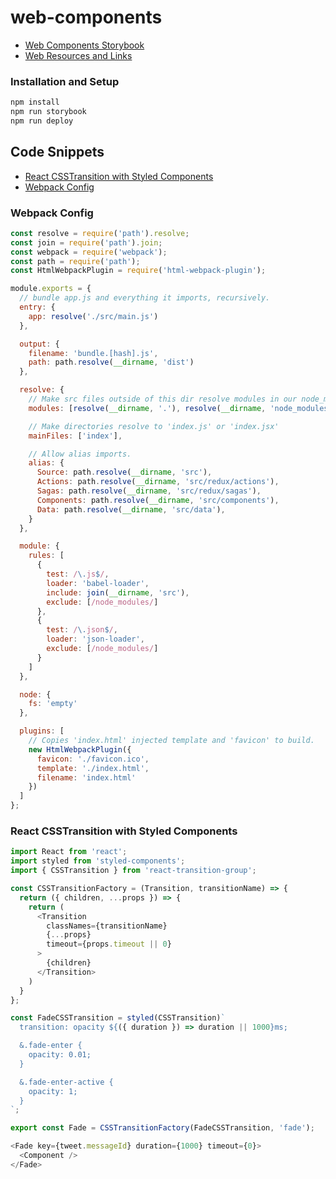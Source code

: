 # web-components

- [Web Components Storybook](https://codenameyau.github.io/web-components)
- [Web Resources and Links](https://github.com/codenameyau/web-components/blob/master/RESOURCES.md)

### Installation and Setup
```bash
npm install
npm run storybook
npm run deploy
```

## Code Snippets

- [React CSSTransition with Styled Components](#react-csstransition-with-styled-components)
- [Webpack Config](#webpack-config)

### Webpack Config
```js
const resolve = require('path').resolve;
const join = require('path').join;
const webpack = require('webpack');
const path = require('path');
const HtmlWebpackPlugin = require('html-webpack-plugin');

module.exports = {
  // bundle app.js and everything it imports, recursively.
  entry: {
    app: resolve('./src/main.js')
  },

  output: {
    filename: 'bundle.[hash].js',
    path: path.resolve(__dirname, 'dist')
  },

  resolve: {
    // Make src files outside of this dir resolve modules in our node_modules folder
    modules: [resolve(__dirname, '.'), resolve(__dirname, 'node_modules'), 'node_modules'],

    // Make directories resolve to 'index.js' or 'index.jsx'
    mainFiles: ['index'],

    // Allow alias imports.
    alias: {
      Source: path.resolve(__dirname, 'src'),
      Actions: path.resolve(__dirname, 'src/redux/actions'),
      Sagas: path.resolve(__dirname, 'src/redux/sagas'),
      Components: path.resolve(__dirname, 'src/components'),
      Data: path.resolve(__dirname, 'src/data'),
    }
  },

  module: {
    rules: [
      {
        test: /\.js$/,
        loader: 'babel-loader',
        include: join(__dirname, 'src'),
        exclude: [/node_modules/]
      },
      {
        test: /\.json$/,
        loader: 'json-loader',
        exclude: [/node_modules/]
      }
    ]
  },

  node: {
    fs: 'empty'
  },

  plugins: [
    // Copies 'index.html' injected template and 'favicon' to build.
    new HtmlWebpackPlugin({
      favicon: './favicon.ico',
      template: './index.html',
      filename: 'index.html'
    })
  ]
};
```

### React CSSTransition with Styled Components

```javascript
import React from 'react';
import styled from 'styled-components';
import { CSSTransition } from 'react-transition-group';

const CSSTransitionFactory = (Transition, transitionName) => {
  return ({ children, ...props }) => {
    return (
      <Transition
        classNames={transitionName}
        {...props}
        timeout={props.timeout || 0}
      >
        {children}
      </Transition>
    )
  }
};

const FadeCSSTransition = styled(CSSTransition)`
  transition: opacity ${({ duration }) => duration || 1000}ms;

  &.fade-enter {
    opacity: 0.01;
  }

  &.fade-enter-active {
    opacity: 1;
  }
`;

export const Fade = CSSTransitionFactory(FadeCSSTransition, 'fade');
```

```javascript
<Fade key={tweet.messageId} duration={1000} timeout={0}>
  <Component />
</Fade>
```

